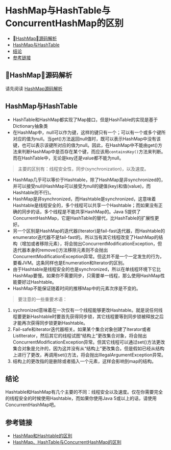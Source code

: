 # HashMap与HashTable与ConcurrentHashMap的区别

<!-- @import "[TOC]" {cmd="toc" depthFrom=2 depthTo=6 orderedList=false} -->
<!-- code_chunk_output -->

* [HashMap源码解析](#hashmap源码解析)
* [HashMap与HashTable](#hashmap与hashtable)
* [结论](#结论)
* [参考链接](#参考链接)

<!-- /code_chunk_output -->
## HashMap源码解析
请先阅读 [HashMap源码解析](https://uyaba.github.io/java-interview/#/常用集合/HashMap源码解析)

## HashMap与HashTable

- HashTable和HashMap都实现了Map接口，但是HashTable的实现是基于Dictionary抽象类
- 在HashMap中，null可以作为键，这样的键只有一个；可以有一个或多个键所对应的值为null。当get()方法返回null值时，既可以表示HashMap中没有该键，也可以表示该键所对应的值为null。因此，在HashMap中不能由get()方法来判断HashMap中是否存在某个键，而应该用`containsKey()`方法来判断。而在HashTable中，无论是key还是value都不能为null。
> 主要的区别有：线程安全性，同步(synchronization)，以及速度。

- HashMap几乎可以等价于Hashtable，除了HashMap是非synchronized的，并可以接受null(HashMap可以接受为null的键值(key)和值(value)，而Hashtable则不行)。
- HashMap是非synchronized，而Hashtable是synchronized，这意味着Hashtable是线程安全的，多个线程可以共享一个Hashtable；而如果没有正确的同步的话，多个线程是不能共享HashMap的。Java 5提供了ConcurrentHashMap，它是HashTable的替代，比HashTable的扩展性更好。
- 另一个区别是HashMap的迭代器(Iterator)是fail-fast迭代器，而Hashtable的enumerator迭代器不是fail-fast的。所以当有其它线程改变了HashMap的结构（增加或者移除元素），将会抛出ConcurrentModificationException，但迭代器本身的remove()方法移除元素则不会抛出ConcurrentModificationException异常。但这并不是一个一定发生的行为，要看JVM。这条同样也是Enumeration和Iterator的区别。
- 由于Hashtable是线程安全的也是synchronized，所以在单线程环境下它比HashMap要慢。如果你不需要同步，只需要单一线程，那么使用HashMap性能要好过Hashtable。
- HashMap不能保证随着时间的推移Map中的元素次序是不变的。

> 要注意的一些重要术语：
1. sychronized意味着在一次仅有一个线程能够更改Hashtable。就是说任何线程要更新Hashtable时要首先获得同步锁，其它线程要等到同步锁被释放之后才能再次获得同步锁更新Hashtable。
2. Fail-safe和iterator迭代器相关。如果某个集合对象创建了Iterator或者ListIterator，然后其它的线程试图“结构上”更改集合对象，将会抛出ConcurrentModificationException异常。但其它线程可以通过set()方法更改集合对象是允许的，因为这并没有从“结构上”更改集合。但是假如已经从结构上进行了更改，再调用set()方法，将会抛出IllegalArgumentException异常。
3. 结构上的更改指的是删除或者插入一个元素，这样会影响到map的结构。
## 结论
Hashtable和HashMap有几个主要的不同：线程安全以及速度。仅在你需要完全的线程安全的时候使用Hashtable，而如果你使用Java 5或以上的话，请使用ConcurrentHashMap吧。

## 参考链接
- [HashMap和Hashtable的区别](http://www.importnew.com/7010.html)
- [HashMap、HashTable与ConcurrentHashMap的区别
](https://blog.csdn.net/universe_ant/article/details/58661724)
